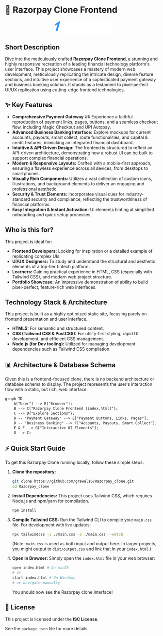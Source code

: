 # 🚀 Razorpay Clone Frontend

<p align="center"><img src="./images/logo.svg" alt="Razorpay Clone Logo" width="200"></p>

## Short Description
Dive into the meticulously crafted **Razorpay Clone Frontend**, a stunning and highly responsive recreation of a leading financial technology platform's user interface. This project showcases a mastery of modern web development, meticulously replicating the intricate design, diverse feature sections, and intuitive user experience of a sophisticated payment gateway and business banking solution. It stands as a testament to pixel-perfect UI/UX replication using cutting-edge frontend technologies.

## ✨ Key Features
*   **Comprehensive Payment Gateway UI:** Experience a faithful reproduction of payment links, pages, buttons, and a seamless checkout flow, including Magic Checkout and UPI Autopay.
*   **Advanced Business Banking Interface:** Explore mockups for current accounts, payouts, smart collect, route functionalities, and capital & credit features, mimicking an integrated financial dashboard.
*   **Intuitive & API-Driven Design:** The frontend is structured to reflect an API-driven architecture, demonstrating how a robust UI can be built to support complex financial operations.
*   **Modern & Responsive Layouts:** Crafted with a mobile-first approach, ensuring a flawless experience across all devices, from desktops to smartphones.
*   **Visually Rich Components:** Utilizes a vast collection of custom icons, illustrations, and background elements to deliver an engaging and professional aesthetic.
*   **Security & Trust Elements:** Incorporates visual cues for industry-standard security and compliance, reflecting the trustworthiness of financial platforms.
*   **Easy Integration & Instant Activation:** UI elements hinting at simplified onboarding and quick setup processes.

## Who is this for?
This project is ideal for:
*   **Frontend Developers:** Looking for inspiration or a detailed example of replicating complex UIs.
*   **UI/UX Designers:** To study and understand the structural and aesthetic elements of a top-tier fintech platform.
*   **Learners:** Gaining practical experience in HTML, CSS (especially with Tailwind CSS), and modern web project structure.
*   **Portfolio Showcase:** An impressive demonstration of ability to build pixel-perfect, feature-rich web interfaces.

## Technology Stack & Architecture
This project is built as a highly optimized static site, focusing purely on frontend presentation and user interface.
*   **HTML5:** For semantic and structured content.
*   **CSS (Tailwind CSS & PostCSS):** For utility-first styling, rapid UI development, and efficient CSS management.
*   **Node.js (for Dev tooling):** Utilized for managing development dependencies such as Tailwind CSS compilation.

## 📊 Architecture & Database Schema
Given this is a frontend-focused clone, there is no backend architecture or database schema to display. The project represents the user's interaction flow with a static, but rich, web interface.

```mermaid
graph TD
    A["User"] --> B["Browser"];
    B --> C["Razorpay Clone Frontend (index.html)"];
    C --> D{"Explore Sections"};
    D -- "Payment Gateway" --> E["Payment Buttons, Links, Pages"];
    D -- "Business Banking" --> F["Accounts, Payouts, Smart Collect"];
    E & F --> G["Interactive UI Elements"];
    G --> C;
```

## ⚡ Quick Start Guide
To get this Razorpay Clone running locally, follow these simple steps:

1.  **Clone the repository:**
    ```bash
    git clone https://github.com/grewal16/Razorpay_clone.git
    cd Razorpay_clone
    ```
2.  **Install Dependencies:**
    This project uses Tailwind CSS, which requires Node.js and npm/yarn for compilation.
    ```bash
    npm install
    ```
3.  **Compile Tailwind CSS:**
    Run the Tailwind CLI to compile your `main.css` file. For development with live updates:
    ```bash
    npx tailwindcss -i ./main.css -o ./main.css --watch
    ```
    (Note: `main.css` is used as both input and output here. In larger projects, you might output to `dist/output.css` and link that in your `index.html`.)

4.  **Open in Browser:**
    Simply open the `index.html` file in your web browser:
    ```bash
    open index.html # On macOS
    # or
    start index.html # On Windows
    # or navigate manually
    ```
    You should now see the Razorpay clone interface!

## 📜 License
This project is licensed under the **ISC License**.

See the `package.json` file for more details.